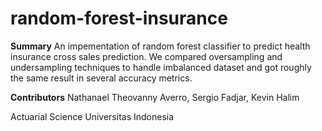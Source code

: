# random-forest-insurance

**Summary**
An impementation of random forest classifier to predict health insurance cross sales prediction. We compared oversampling and undersampling techniques to handle imbalanced dataset and got roughly the same result in several accuracy metrics.

**Contributors**
Nathanael Theovanny Averro, Sergio Fadjar, Kevin Halim

Actuarial Science Universitas Indonesia
